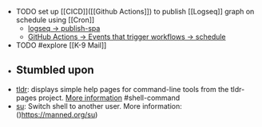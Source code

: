 - TODO set up [[CICD]]([[Github Actions]]) to publish [[Logseq]] graph on schedule using [[Cron]]
	- [logseq -> publish-spa](https://github.com/logseq/publish-spa)
	- [GitHub Actions -> Events that trigger workflows -> schedule](https://docs.github.com/en/actions/using-workflows/events-that-trigger-workflows#schedule)
- TODO #explore [[K-9 Mail]]
- ## Stumbled upon
- [tldr](https://command-not-found.com/tldr): displays simple help pages for command-line tools from the tldr-pages project. [More information](https://tldr.sh) #shell-command
- [su](https://command-not-found.com/su): Switch shell to another user. More information: ()https://manned.org/su)